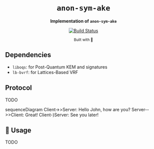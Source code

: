 <div align="center">

  <h1><code>anon-sym-ake</code></h1>

  <strong>Implementation of `anon-sym-ake`</strong>

  <p>
    <a href="https://github.com/jiep/anon-sym-ake/actions"><img src="https://github.com/jiep/anon-sym-ake/actions/workflows/rust.yml/badge.svg" alt="Build Status" /></a>
  </p>

  <sub>Built with 🦀</sub>
</div>

## Dependencies

* `liboqs`: for Post-Quantum KEM and signatures
* `lb-bvrf`: for Lattices-Based VRF

## Protocol

TODO

sequenceDiagram
    Client->>Server: Hello John, how are you?
    Server-->>Client: Great!
    Client-)Server: See you later!


## 🚴 Usage

TODO